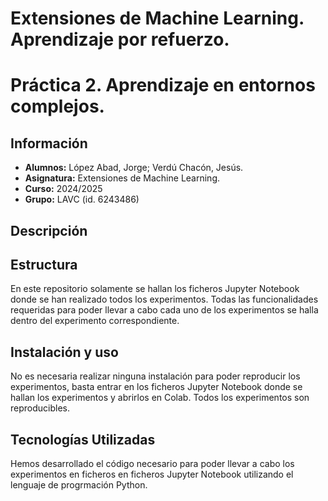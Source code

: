# Extensiones de Machine Learning. Aprendizaje por refuerzo.
# Práctica 2. Aprendizaje en entornos complejos.

## Información
- **Alumnos:** López Abad, Jorge; Verdú Chacón, Jesús.
- **Asignatura:** Extensiones de Machine Learning.
- **Curso:** 2024/2025
- **Grupo:** LAVC (id. 6243486)
## Descripción


## Estructura
En este repositorio solamente se hallan los ficheros Jupyter Notebook donde se han realizado todos los experimentos. Todas las funcionalidades requeridas para poder llevar a cabo cada uno de los experimentos se halla dentro del experimento correspondiente. 

## Instalación y uso
No es necesaria realizar ninguna instalación para poder reproducir los experimentos, basta entrar en los ficheros Jupyter Notebook donde se hallan los experimentos y abrirlos en Colab. Todos los experimentos son reproducibles.

## Tecnologías Utilizadas
Hemos desarrollado el código necesario para poder llevar a cabo los experimentos en ficheros en ficheros Jupyter Notebook utilizando el lenguaje de progrmación Python.
